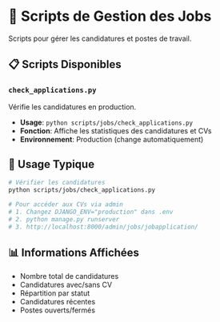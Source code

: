 # 💼 Scripts de Gestion des Jobs

Scripts pour gérer les candidatures et postes de travail.

## 📋 Scripts Disponibles

### `check_applications.py`
Vérifie les candidatures en production.
- **Usage**: `python scripts/jobs/check_applications.py`
- **Fonction**: Affiche les statistiques des candidatures et CVs
- **Environnement**: Production (change automatiquement)

## 🎯 Usage Typique

```bash
# Vérifier les candidatures
python scripts/jobs/check_applications.py

# Pour accéder aux CVs via admin
# 1. Changez DJANGO_ENV="production" dans .env
# 2. python manage.py runserver
# 3. http://localhost:8000/admin/jobs/jobapplication/
```

## 📊 Informations Affichées

- Nombre total de candidatures
- Candidatures avec/sans CV
- Répartition par statut
- Candidatures récentes
- Postes ouverts/fermés